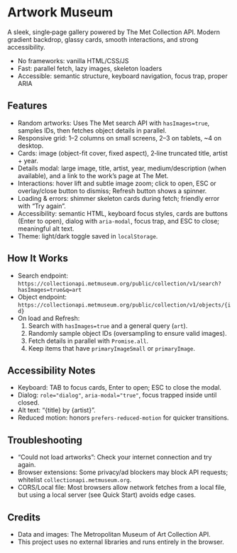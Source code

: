 # Artwork Museum

A sleek, single‑page gallery powered by The Met Collection API. Modern gradient backdrop, glassy cards, smooth interactions, and strong accessibility.

- No frameworks: vanilla HTML/CSS/JS
- Fast: parallel fetch, lazy images, skeleton loaders
- Accessible: semantic structure, keyboard navigation, focus trap, proper ARIA

## Features

- Random artworks: Uses The Met search API with `hasImages=true`, samples IDs, then fetches object details in parallel.
- Responsive grid: 1–2 columns on small screens, 2–3 on tablets, ~4 on desktop.
- Cards: image (object-fit cover, fixed aspect), 2‑line truncated title, artist + year.
- Details modal: large image, title, artist, year, medium/description (when available), and a link to the work’s page at The Met.
- Interactions: hover lift and subtle image zoom; click to open, ESC or overlay/close button to dismiss; Refresh button shows a spinner.
- Loading & errors: shimmer skeleton cards during fetch; friendly error with “Try again”.
- Accessibility: semantic HTML, keyboard focus styles, cards are buttons (Enter to open), dialog with `aria-modal`, focus trap, and ESC to close; meaningful alt text.
- Theme: light/dark toggle saved in `localStorage`.

## How It Works

- Search endpoint: `https://collectionapi.metmuseum.org/public/collection/v1/search?hasImages=true&q=art`
- Object endpoint: `https://collectionapi.metmuseum.org/public/collection/v1/objects/{id}`
- On load and Refresh:
  1) Search with `hasImages=true` and a general query (`art`).
  2) Randomly sample object IDs (oversampling to ensure valid images).
  3) Fetch details in parallel with `Promise.all`.
  4) Keep items that have `primaryImageSmall` or `primaryImage`.

## Accessibility Notes

- Keyboard: TAB to focus cards, Enter to open; ESC to close the modal.
- Dialog: `role="dialog"`, `aria-modal="true"`, focus trapped inside until closed.
- Alt text: “{title} by {artist}”.
- Reduced motion: honors `prefers-reduced-motion` for quicker transitions.


## Troubleshooting

- “Could not load artworks”: Check your internet connection and try again.
- Browser extensions: Some privacy/ad blockers may block API requests; whitelist `collectionapi.metmuseum.org`.
- CORS/Local file: Most browsers allow network fetches from a local file, but using a local server (see Quick Start) avoids edge cases.

## Credits

- Data and images: The Metropolitan Museum of Art Collection API.
- This project uses no external libraries and runs entirely in the browser.

